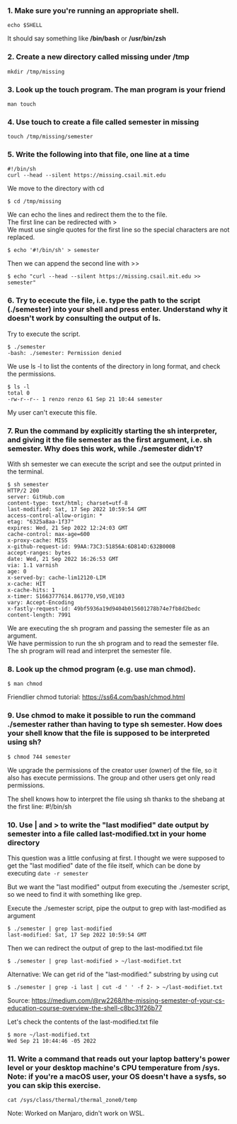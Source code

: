 ### 1. Make sure you're running an appropriate shell.
```
echo $SHELL
```
It should say something like **/bin/bash** or **/usr/bin/zsh**

### 2. Create a new directory called missing under /tmp
```
mkdir /tmp/missing
```

### 3. Look up the touch program. The man program is your friend
```
man touch
```

### 4. Use touch to create a file called semester in missing
```
touch /tmp/missing/semester
```

### 5. Write the following into that file, one line at a time
```
#!/bin/sh
curl --head --silent https://missing.csail.mit.edu
```

We move to the directory with cd
```
$ cd /tmp/missing
```

We can echo the lines and redirect them the to the file.  
The first line can be redirected with >  
We must use single quotes for the first line so the special characters are not replaced.
```
$ echo '#!/bin/sh' > semester
```
Then we can append the second line with >>
```
$ echo "curl --head --silent https://missing.csail.mit.edu >> semester"
```

### 6. Try to ececute the file, i.e. type the path to the script (./semester) into your shell and press enter. Understand why it doesn't work by consulting the output of ls.

Try to execute the script.
```
$ ./semester
-bash: ./semester: Permission denied
```

We use ls -l to list the contents of the directory in long format, and check the permissions.
```
$ ls -l
total 0
-rw-r--r-- 1 renzo renzo 61 Sep 21 10:44 semester
```
My user can't execute this file.

### 7. Run the command by explicitly starting the sh interpreter, and giving it the file semester as the first argument, i.e. sh semester. Why does this work, while ./semester didn't?


With sh semester we can execute the script and see the output printed in the terminal.
```
$ sh semester
HTTP/2 200
server: GitHub.com
content-type: text/html; charset=utf-8
last-modified: Sat, 17 Sep 2022 10:59:54 GMT
access-control-allow-origin: *
etag: "6325a8aa-1f37"
expires: Wed, 21 Sep 2022 12:24:03 GMT
cache-control: max-age=600
x-proxy-cache: MISS
x-github-request-id: 99AA:73C3:51856A:6D814D:632B000B
accept-ranges: bytes
date: Wed, 21 Sep 2022 16:26:53 GMT
via: 1.1 varnish
age: 0
x-served-by: cache-lim12120-LIM
x-cache: HIT
x-cache-hits: 1
x-timer: S1663777614.861770,VS0,VE103
vary: Accept-Encoding
x-fastly-request-id: 49bf5936a19d9404b015601278b74e7fb8d2bedc
content-length: 7991
```
We are executing the sh program and passing the semester file as an argument.  
We have permission to run the sh program and to read the semester file.  
The sh program will read and interpret the semester file.


### 8. Look up the chmod program (e.g. use man chmod).
```
$ man chmod
```
Friendlier chmod tutorial: https://ss64.com/bash/chmod.html


### 9. Use chmod to make it possible to run the command ./semester rather than having to type sh semester. How does your shell know that the file is supposed to be interpreted using sh?

```
$ chmod 744 semester
```
We upgrade the permissions of the creator user (owner) of the file, so it also has execute permissions. The group and other users get only read permissions.

The shell knows how to interpret the file using sh thanks to the shebang at the first line: #!/bin/sh


### 10. Use | and > to write the "last modified" date output by semester into a file called last-modified.txt in your home directory

This question was a little confusing at first. I thought we were supposed to get the "last modified" date of the file itself, which can be done by executing `date -r semester`

But we want the "last modified" output from executing the ./semester script, so we need to find it with something like grep.

Execute the ./semester script, pipe the output to grep with last-modified as argument
```
$ ./semester | grep last-modified
last-modified: Sat, 17 Sep 2022 10:59:54 GMT
```

Then we can redirect the output of grep to the last-modified.txt file
```
$ ./semester | grep last-modified > ~/last-modifiet.txt
```

Alternative: We can get rid of the "last-modified:" substring by using cut
```
$ ./semester | grep -i last | cut -d ' ' -f 2- > ~/last-modifiet.txt
```
Source: https://medium.com/@rw2268/the-missing-semester-of-your-cs-education-course-overview-the-shell-c8bc31f26b77

Let's check the contents of the last-modified.txt file
```
$ more ~/last-modified.txt
Wed Sep 21 10:44:46 -05 2022
```


### 11. Write a command that reads out your laptop battery's power level or your desktop machine's CPU temperature from /sys. Note: if you're a macOS user, your OS doesn't have a sysfs, so you can skip this exercise.

```
cat /sys/class/thermal/thermal_zone0/temp
```
Note: Worked on Manjaro, didn't work on WSL.

